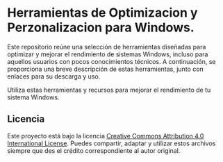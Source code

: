 # Herramientas de Optimizacion y Perzonalizacion para Windows.

Este repositorio reúne una selección de herramientas diseñadas para optimizar y mejorar el rendimiento de sistemas Windows, incluso para aquellos usuarios con pocos conocimientos técnicos. A continuación, se proporciona una breve descripción de estas herramientas, junto con enlaces para su descarga y uso.



Utiliza estas herramientas y recursos para mejorar el rendimiento de tu sistema Windows.

## Licencia
Este proyecto está bajo la licencia [Creative Commons Attribution 4.0 International License](https://creativecommons.org/licenses/by/4.0/). Puedes compartir, adaptar y utilizar estos archivos siempre que des el crédito correspondiente al autor original.
